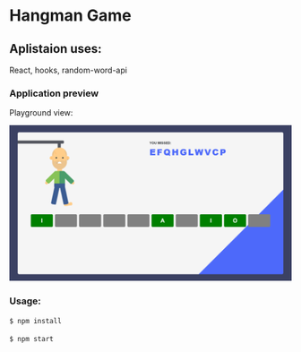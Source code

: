 # Hangman Game


## Aplistaion uses:

React, hooks, random-word-api

### Application preview

Playground view:

![playground](https://github.com/dawid4374/Hangman-game/blob/master/public/Screenshot-01.png?raw=true)


### Usage:
```
$ npm install

$ npm start
```
